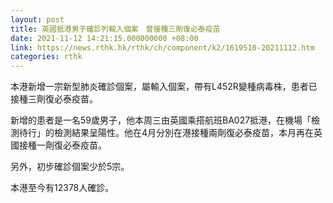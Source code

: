 ```yaml
---
layout: post
title: 英國抵港男子確診列輸入個案　曾接種三劑復必泰疫苗
date: 2021-11-12 14:21:15.000000000 +08:00
link: https://news.rthk.hk/rthk/ch/component/k2/1619510-20211112.htm
categories: rthk
---
```


本港新增一宗新型肺炎確診個案，屬輸入個案，帶有L452R變種病毒株，患者已接種三劑復必泰疫苗。

新增的患者是一名59歲男子，他本周三由英國乘搭航班BA027抵港，在機場「檢測待行」的檢測結果呈陽性。他在4月分別在港接種兩劑復必泰疫苗，本月再在英國接種一劑復必泰疫苗。

另外，初步確診個案少於5宗。

本港至今有12378人確診。
